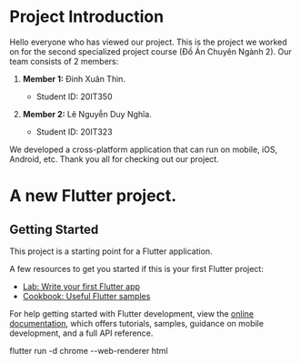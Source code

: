 # Project Introduction

Hello everyone who has viewed our project. This is the project we worked on for the second specialized project course (Đồ Án Chuyên Ngành 2). Our team consists of 2 members:

1. **Member 1:** Đinh Xuân Thìn.  
   - Student ID: 20IT350

2. **Member 2:** Lê Nguyễn Duy Nghĩa.  
   - Student ID: 20IT323

We developed a cross-platform application that can run on mobile, iOS, Android, etc. Thank you all for checking out our project.

# A new Flutter project.

## Getting Started

This project is a starting point for a Flutter application.

A few resources to get you started if this is your first Flutter project:

- [Lab: Write your first Flutter app](https://docs.flutter.dev/get-started/codelab)
- [Cookbook: Useful Flutter samples](https://docs.flutter.dev/cookbook)

For help getting started with Flutter development, view the
[online documentation](https://docs.flutter.dev/), which offers tutorials,
samples, guidance on mobile development, and a full API reference.

flutter run -d chrome --web-renderer html